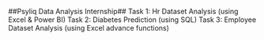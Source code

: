 ##Psyliq Data Analysis Internship##
Task 1: Hr Dataset Analysis (using Excel & Power BI)
Task 2: Diabetes Prediction (using SQL)
Task 3: Employee Dataset Analysis (using Excel advance functions)
